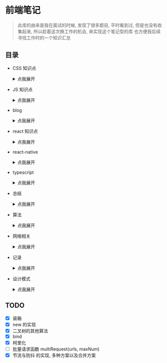 # 前端笔记

> 此库的由来是我在面试的时候, 发现了很多题目, 平时看到过, 但是也没有收集起来, 所以趁着这次换工作的机会, 来实现这个笔记型的库
> 也方便我后续寻找工作时的一个知识汇总
> 
> 

## 目录
- CSS 知识点

    <details>
      <summary>点我展开</summary>

    - CSS自定义属性

    - grid布局

    - 行内元素和块元素

    </details>
            
- JS 知识点

    <details>
      <summary>点我展开</summary>

    - ArrayBuffer相关

    - Map 与 Set

    - eslint
        - 项目中的 eslint 插件

    - instanceof 和 typeof

    - node_modules 瘦身
        - README-v2

        - index

    - 代码实现
        - bind 实现

        - es5继承

        - generator 原理

        - new 的实现

        - promise 原理

        - 多维数组合并成一维

        - 批量请求函数

        - 柯里化

        - 路由参数解析

        - 防抖,节流

        - 阶乘函数

    - 前端缓存

    - 垃圾回收机制

    - 性能优化
        - 大量数据渲染优化
            - 多数据下的性能优化

    - 源码阅读
        - react-loadable

    - 装箱与拆箱

    </details>
            
- blog

    <details>
      <summary>点我展开</summary>

    - 从 JSON 说起

    </details>
            
- react 知识点

    <details>
      <summary>点我展开</summary>

    - context

    - react-router升级
        - index

    - 生命周期

    </details>
            
- react-native

    <details>
      <summary>点我展开</summary>

    - react-native 指北

    </details>
            
- typescript

    <details>
      <summary>点我展开</summary>

    - ts 高级进阶实战

    </details>
            
- 总结

    <details>
      <summary>点我展开</summary>

    - 面试题大纲

    </details>
            
- 算法

    <details>
      <summary>点我展开</summary>

    - 二叉查找树

    - 二叉树相关

    - 二叉树遍历

    - 排序

    - 链表

    </details>
            
- 网络相关

    <details>
      <summary>点我展开</summary>

    - HTTP, TCP, SOCKET区别

    - OSI七层模型和TCPIP四层模型

    - TCP 握手和挥手

    - http 各版本

    - http 状态码

    - http 缓存

    - https 与 对称加密

    - https 的特点

    - tcp 与 udp

    - tcp 拥塞控制原理

    - tcp 有效传输

    - tcp 滑动窗口

    - 一个TCP连接上能发起多少个HTTP

    - 长链接

    </details>
            
- 记录

    <details>
      <summary>点我展开</summary>

    - 框架
        - 有意思的 CSS 框架

    </details>
            
- 设计模式

    <details>
      <summary>点我展开</summary>


    </details>
            
## TODO

- [x] 装箱
- [x] new 的实现
- [x] 二叉树的其他算法
- [x] bind
- [x] 柯里化
- [ ] 批量请求函数 multiRequest(urls, maxNum)
- [x] 节流与防抖 的实现, 多种方案以及合并方案
